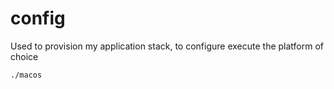 # config

Used to provision my application stack, to configure execute the platform of choice

```
./macos
```